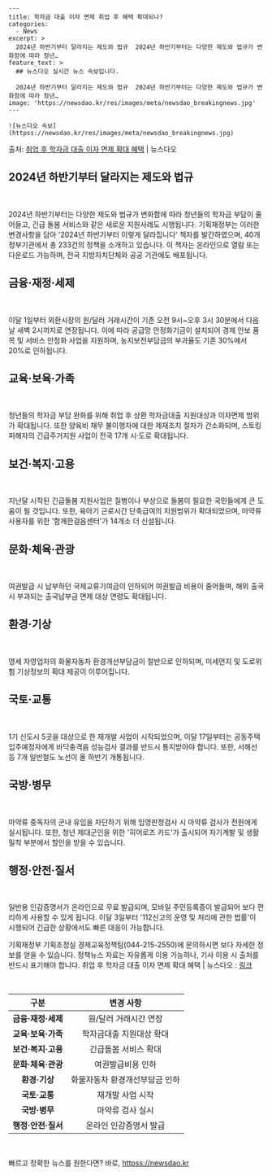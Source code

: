     ---
    title: 학자금 대출 이자 면제 취업 후 혜택 확대되나?
    categories:
      - News
    excerpt: >
      2024년 하반기부터 달라지는 제도와 법규  2024년 하반기부터는 다양한 제도와 법규가 변화함에 따라 청년…
    feature_text: >
      ## 뉴스다오 실시간 뉴스 속보입니다.
    
      2024년 하반기부터 달라지는 제도와 법규  2024년 하반기부터는 다양한 제도와 법규가 변화함에 따라 청년…
    image: 'https://newsdao.kr/res/images/meta/newsdao_breakingnews.jpg'
    ---
    
    ![뉴스다오 속보](httpss://newsdao.kr/res/images/meta/newsdao_breakingnews.jpg)

<p>출처: <a href="httpss://newsdao.kr/4526" rel="dofollow">취업 후 학자금 대출 이자 면제 확대 혜택</a> | 뉴스다오</p>

<h2 data-ke-size="size26"><b>2024년 하반기부터 달라지는 제도와 법규</b></h2>
<p data-ke-size="size16">&nbsp;</p>

2024년 하반기부터는 다양한 제도와 법규가 변화함에 따라 청년들의 학자금 부담이 줄어들고, 긴급 돌봄 서비스와 같은 새로운 지원사례도 시행됩니다. 기획재정부는 이러한 변경사항을 담아 '2024년 하반기부터 이렇게 달라집니다' 책자를 발간하였으며, 40개 정부기관에서 총 233건의 정책을 소개하고 있습니다. 이 책자는 온라인으로 열람 또는 다운로드 가능하며, 전국 지방자치단체와 공공 기관에도 배포됩니다.

<h2 data-ke-size="size24"><b>금융·재정·세제</b></h2>
<p data-ke-size="size16">&nbsp;</p>

이달 1일부터 외환시장의 원/달러 거래시간이 기존 오전 9시~오후 3시 30분에서 다음날 새벽 2시까지로 연장됩니다. 이에 따라 공급망 안정화기금이 설치되어 경제 안보 품목 및 서비스 안정화 사업을 지원하며, 농지보전부담금의 부과율도 기존 30%에서 20%로 인하됩니다.

<h2 data-ke-size="size24">교육·보육·가족</h2>
<p data-ke-size="size16">&nbsp;</p>

청년들의 학자금 부담 완화를 위해 취업 후 상환 학자금대출 지원대상과 이자면제 범위가 확대됩니다. 또한 양육비 채무 불이행자에 대한 제재조치 절차가 간소화되며, 스토킹 피해자의 긴급주거지원 사업이 전국 17개 시·도로 확대됩니다.

<h2 data-ke-size="size24">보건·복지·고용</h2>
<p data-ke-size="size16">&nbsp;</p>

지난달 시작된 긴급돌봄 지원사업은 질병이나 부상으로 돌봄이 필요한 국민들에게 큰 도움이 될 것입니다. 또한, 육아기 근로시간 단축급여의 지원범위가 확대되었으며, 마약류 사용자를 위한 '함께한걸음센터'가 14개소 더 신설됩니다.

<h2 data-ke-size="size24">문화·체육·관광</h2>
<p data-ke-size="size16">&nbsp;</p>

여권발급 시 납부하던 국제교류기여금이 인하되어 여권발급 비용이 줄어들며, 해외 출국 시 부과되는 출국납부금 면제 대상 연령도 확대됩니다.

<h2 data-ke-size="size24">환경·기상</h2>
<p data-ke-size="size16">&nbsp;</p>

영세 자영업자의 화물자동차 환경개선부담금이 절반으로 인하되며, 미세먼지 및 도로위험 기상정보의 확대 제공이 이루어집니다.

<h2 data-ke-size="size24">국토·교통</h2>
<p data-ke-size="size16">&nbsp;</p>

1기 신도시 5곳을 대상으로 한 재개발 사업이 시작되었으며, 이달 17일부터는 공동주택 입주예정자에게 바닥충격음 성능검사 결과를 반드시 통지받아야 합니다. 또한, 서해선 등 7개 일반철도 노선이 올 하반기 개통됩니다.

<h2 data-ke-size="size24">국방·병무</h2>
<p data-ke-size="size16">&nbsp;</p>

마약류 중독자의 군내 유입을 차단하기 위해 입영판정검사 시 마약류 검사가 전원에게 실시됩니다. 또한, 청년 제대군인을 위한 '히어로즈 카드'가 출시되어 자기계발 및 생활밀착 부분에서 할인을 받을 수 있습니다.

<h2 data-ke-size="size24">행정·안전·질서</h2>
<p data-ke-size="size16">&nbsp;</p>

일반용 인감증명서가 온라인으로 무료 발급되며, 모바일 주민등록증이 발급되어 보다 편리하게 사용할 수 있게 됩니다. 이달 3일부터 '112신고의 운영 및 처리에 관한 법률'이 시행되어 긴급한 상황에서도 빠른 대응이 가능합니다.

기획재정부 기획조정실 경제교육정책팀(044-215-2550)에 문의하시면 보다 자세한 정보를 얻을 수 있습니다. 정책뉴스 자료는 자유롭게 이용 가능하나, 기사 이용 시 출처를 반드시 표기해야 합니다. 취업 후 학자금 대출 이자 면제 확대 혜택 | 뉴스다오 : [링크](httpss://newsdao.kr/4526)

<p data-ke-size="size16">&nbsp;</p>

<table>
	<thead>
		<tr>
			<th style="text-align: center;">구분</th>
			<th style="text-align: center;">변경 사항</th>
		</tr>
	</thead>
	<tbody>
		<tr>
			<td style="text-align: center;"><b>금융·재정·세제</b></td>
			<td style="text-align: center;">원/달러 거래시간 연장</td>
		</tr>
		<tr>
			<td style="text-align: center;"><b>교육·보육·가족</b></td>
			<td style="text-align: center;">학자금대출 지원대상 확대</td>
		</tr>
		<tr>
			<td style="text-align: center;"><b>보건·복지·고용</b></td>
			<td style="text-align: center;">긴급돌봄 서비스 확대</td>
		</tr>
		<tr>
			<td style="text-align: center;"><b>문화·체육·관광</b></td>
			<td style="text-align: center;">여권발급비용 인하</td>
		</tr>
		<tr>
			<td style="text-align: center;"><b>환경·기상</b></td>
			<td style="text-align: center;">화물자동차 환경개선부담금 인하</td>
		</tr>
		<tr>
			<td style="text-align: center;"><b>국토·교통</b></td>
			<td style="text-align: center;">재개발 사업 시작</td>
		</tr>
		<tr>
			<td style="text-align: center;"><b>국방·병무</b></td>
			<td style="text-align: center;">마약류 검사 실시</td>
		</tr>
		<tr>
			<td style="text-align: center;"><b>행정·안전·질서</b></td>
			<td style="text-align: center;">온라인 인감증명서 발급</td>
		</tr>
	</tbody>
</table>
<p data-ke-size="size16">&nbsp;</p> 

빠르고 정확한 뉴스를 원한다면? 바로, <a href="httpss://newsdao.kr" rel="dofollow">httpss://newsdao.kr</a>


    